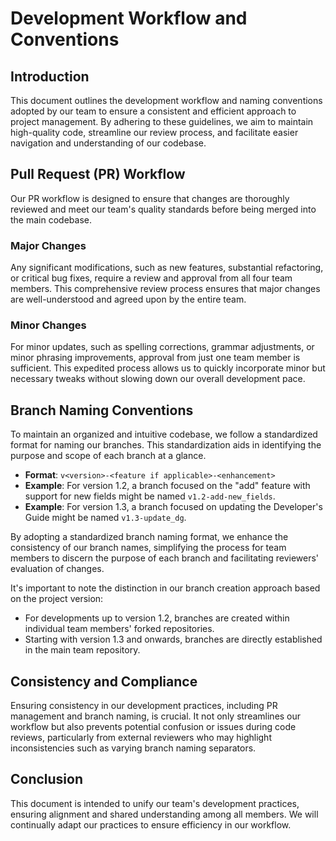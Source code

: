 # Development Workflow and Conventions

## Introduction
This document outlines the development workflow and naming conventions adopted by our team to ensure a consistent and efficient approach to project management. By adhering to these guidelines, we aim to maintain high-quality code, streamline our review process, and facilitate easier navigation and understanding of our codebase.

## Pull Request (PR) Workflow
Our PR workflow is designed to ensure that changes are thoroughly reviewed and meet our team's quality standards before being merged into the main codebase.

### Major Changes
Any significant modifications, such as new features, substantial refactoring, or critical bug fixes, require a review and approval from all four team members. This comprehensive review process ensures that major changes are well-understood and agreed upon by the entire team.

### Minor Changes
For minor updates, such as spelling corrections, grammar adjustments, or minor phrasing improvements, approval from just one team member is sufficient. This expedited process allows us to quickly incorporate minor but necessary tweaks without slowing down our overall development pace.

## Branch Naming Conventions
To maintain an organized and intuitive codebase, we follow a standardized format for naming our branches. This standardization aids in identifying the purpose and scope of each branch at a glance.

- **Format**: `v<version>-<feature if applicable>-<enhancement>`
- **Example**: For version 1.2, a branch focused on the "add" feature with support for new fields might be named `v1.2-add-new_fields`.
- **Example**: For version 1.3, a branch focused on updating the Developer's Guide might be named `v1.3-update_dg`.

By adopting a standardized branch naming format, we enhance the consistency of our branch names, simplifying the process for team members to discern the purpose of each branch and facilitating reviewers' evaluation of changes.

It's important to note the distinction in our branch creation approach based on the project version:

- For developments up to version 1.2, branches are created within individual team members' forked repositories.
- Starting with version 1.3 and onwards, branches are directly established in the main team repository.

## Consistency and Compliance
Ensuring consistency in our development practices, including PR management and branch naming, is crucial. It not only streamlines our workflow but also prevents potential confusion or issues during code reviews, particularly from external reviewers who may highlight inconsistencies such as varying branch naming separators.

## Conclusion
This document is intended to unify our team's development practices, ensuring alignment and shared understanding among all members. We will continually adapt our practices to ensure efficiency in our workflow.